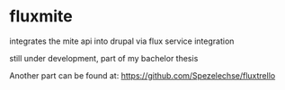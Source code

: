 fluxmite
========

integrates the mite api into drupal via flux service integration

still under development, part of my bachelor thesis

Another part can be found at:
https://github.com/Spezelechse/fluxtrello
